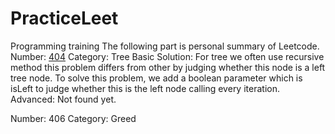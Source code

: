 # PracticeLeet
Programming training
The following part is personal summary of Leetcode.
Number: [404](https://leetcode.com/problems/sum-of-left-leaves/) Category: Tree
Basic Solution: For tree we often use recursive method this problem differs from other by judging whether this node is a left tree node.
                To solve this problem, we add a boolean parameter which is isLeft to judge whether this is the left node calling every iteration.
Advanced: Not found yet.


Number: 406 Category: Greed